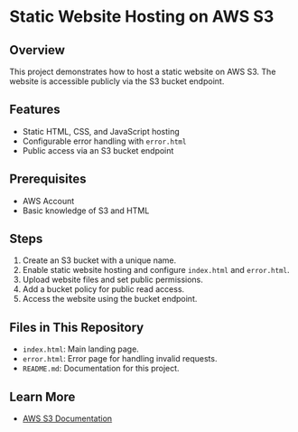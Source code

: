 # Static Website Hosting on AWS S3

## Overview
This project demonstrates how to host a static website on AWS S3. The website is accessible publicly via the S3 bucket endpoint.

## Features
- Static HTML, CSS, and JavaScript hosting
- Configurable error handling with `error.html`
- Public access via an S3 bucket endpoint

## Prerequisites
- AWS Account
- Basic knowledge of S3 and HTML

## Steps
1. Create an S3 bucket with a unique name.
2. Enable static website hosting and configure `index.html` and `error.html`.
3. Upload website files and set public permissions.
4. Add a bucket policy for public read access.
5. Access the website using the bucket endpoint.

## Files in This Repository
- `index.html`: Main landing page.
- `error.html`: Error page for handling invalid requests.
- `README.md`: Documentation for this project.

## Learn More
- [AWS S3 Documentation](https://docs.aws.amazon.com/s3/)
